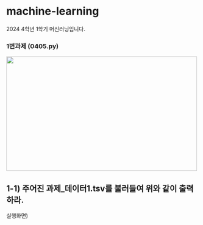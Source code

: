 # machine-learning
2024 4학년 1학기 머신러닝입니다.

### 1번과제 (0405.py)
<img src="https://github.com/myeong-jae-hwi/machine-learning/assets/72872676/7bf53bbf-6b14-4688-a3b6-d72100d155bc" width="500" height="300"/>

## 1-1) 주어진 과제_데이터1.tsv를 불러들여 위와 같이 출력하라. 

실행화면) 
